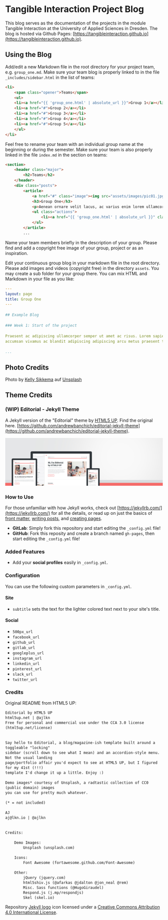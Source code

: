 # Tangible Interaction Project Blog

This blog serves as the documentation of the projects in the module Tangible Interaction at the University of Applied Sciences in Dresden. The blog is hosted via Github Pages: [https://tangibleinteraction.github.io](https://tangibleinteraction.github.io).

## Using the Blog

Add/edit a new Markdown file in the root directory for your project team, e.g. `group_one.md`. Make sure your team blog is properly linked to in the file `_includes/sidebar.html` in the list of teams:

```html
<li>
	<span class="opener">Teams</span>
	<ul>
	<li><a href="{{ 'group_one.html' | absolute_url }}">Group 1</a></li>
	<li><a href="#">Group 2</a></li>
	<li><a href="#">Group 3</a></li>
	<li><a href="#">Group 4</a></li>
	<li><a href="#">Group 5</a></li>
	</ul>
</li>
```

Feel free to rename your team with an individual group name at the beginning or during the semester. Make sure your team is also properly linked in the file `index.md` in the section on teams:

```html
<section>
	<header class="major">
		<h2>Teams</h2>
	</header>
	<div class="posts">
		<article>
			<a href="#" class="image"><img src="assets/images/pic01.jpg" alt="" /></a>
			<h3>Group One</h3>
			<p>Aenean ornare velit lacus, ac varius enim lorem ullamcorper dolore. Proin aliquam facilisis ante interdum. Sed nulla amet lorem feugiat tempus aliquam.</p>
			<ul class="actions">
				<li><a href="{{ 'group_one.html' | absolute_url }}" class="button">More</a></li>
			</ul>
		</article>
		...
```

Name your team members briefly in the description of your group. Please find and add a copyright free image of your group, project or as an inspiration. 

Edit your continuous group blog in your markdown file in the root directory. Please add images and videos (copyright free) in the directory `assets`. You may create a sub folder for your group there. You can mix HTML and Markdown in your file as you like: 

```yaml
---
layout: page
title: Group One
---

## Example Blog

### Week 1: Start of the project

Praesent ac adipiscing ullamcorper semper ut amet ac risus. Lorem sapien ut odio odio nunc. Ac adipiscing nibh porttitor erat risus justo adipiscing adipiscing amet placerat accumsan. Vis. Faucibus odio magna tempus adipiscing a non. In mi primis arcu ut non 
accumsan vivamus ac blandit adipiscing adipiscing arcu metus praesent turpis eu ac lacinia nunc ac commodo gravida adipiscing eget accumsan ac nunc adipiscing adipiscing lorem ipsum dolor sit amet nullam veroeros adipiscing.

...
```

## Photo Credits

Photo by <a href="https://unsplash.com/de/@kellysikkema?utm_content=creditCopyText&utm_medium=referral&utm_source=unsplash">Kelly Sikkema</a> auf <a href="https://unsplash.com/de/fotos/spielbaustein-spielzeug-fur-kleinkinder-JRVxgAkzIsM?utm_content=creditCopyText&utm_medium=referral&utm_source=unsplash">Unsplash</a>
      

## Theme Credits

### (WIP) Editorial - Jekyll Theme

A Jekyll version of the "Editorial" theme by [HTML5 UP](https://html5up.net/). Find the original here. [https://github.com/andrewbanchich/editorial-jekyll-theme](https://github.com/andrewbanchich/editorial-jekyll-theme).

![Editorial Theme](assets/images/screenshot.jpg "Editorial Theme")

### How to Use

For those unfamiliar with how Jekyll works, check out [https://jekyllrb.com/](https://jekyllrb.com/) for all the details,
or read up on just the basics of [front matter](https://jekyllrb.com/docs/frontmatter/), [writing posts](https://jekyllrb.com/docs/posts/),
and [creating pages](https://jekyllrb.com/docs/pages/).

- **GitLab**: Simply fork this repository and start editing the `_config.yml` file!
- **GitHub**: Fork this reposity and create a branch named `gh-pages`, then start editing the `_config.yml` file!

### Added Features

* Add your **social profiles** easily in `_config.yml`.

### Configuration

You can use the following custom parameters in `_config.yml`.

#### Site
- `subtitle` sets the text for the lighter colored text next to your site's title.

#### Social
- `500px_url`
- `facebook_url`
- `github_url`
- `gitlab_url`
- `googleplus_url`
- `instagram_url`
- `linkedin_url`
- `pinterest_url`
- `slack_url`
- `twitter_url`

### Credits

Original README from HTML5 UP:

```
Editorial by HTML5 UP
html5up.net | @ajlkn
Free for personal and commercial use under the CCA 3.0 license (html5up.net/license)


Say hello to Editorial, a blog/magazine-ish template built around a toggleable "locking"
sidebar (scroll down to see what I mean) and an accordion-style menu. Not the usual landing
page/portfolio affair you'd expect to see at HTML5 UP, but I figured for my 41st (!!!)
template I'd change it up a little. Enjoy :)

Demo images* courtesy of Unsplash, a radtastic collection of CC0 (public domain) images
you can use for pretty much whatever.

(* = not included)

AJ
aj@lkn.io | @ajlkn


Credits:

	Demo Images:
		Unsplash (unsplash.com)

	Icons:
		Font Awesome (fortawesome.github.com/Font-Awesome)

	Other:
		jQuery (jquery.com)
		html5shiv.js (@afarkas @jdalton @jon_neal @rem)
		Misc. Sass functions (@HugoGiraudel)
		Respond.js (j.mp/respondjs)
		Skel (skel.io)
```

Repository [Jekyll logo](https://github.com/jekyll/brand) icon licensed under a [Creative Commons Attribution 4.0 International License](http://choosealicense.com/licenses/cc-by-4.0/).